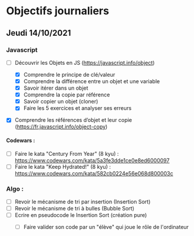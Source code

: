 # Objectifs journaliers

## Jeudi 14/10/2021


### Javascript

* [ ] Découvrir les Objets en JS (https://javascript.info/object)
  * [x] Comprendre le principe de clé/valeur
  * [x] Comprendre la différence entre un objet et une variable
  * [x] Savoir itérer dans un objet
  * [x] Comprendre la copie par référence
  * [x] Savoir copier un objet (cloner)
  * [x] Faire les 5 exercices et analyser ses erreurs
* [x] Comprendre les références d’objet et leur copie (https://fr.javascript.info/object-copy) 


#### Codewars :

 * [ ] Faire le kata "Century From Year" (8 kyu) : https://www.codewars.com/kata/5a3fe3dde1ce0e8ed6000097
 * [ ] Faire le kata "Keep Hydrated!" (8 kyu) : https://www.codewars.com/kata/582cb0224e56e068d800003c

### Algo : 

* [ ] Revoir le mécanisme de tri par insertion (Insertion Sort)
* [ ] Revoir le mécanisme de tri à bulles (Bubble Sort)
* [ ] Ecrire en pseudocode le Insertion Sort (création pure)
  * [ ] Faire valider son code par un "élève" qui joue le rôle de l'ordinateur

